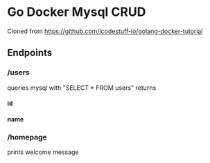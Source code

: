 # Go Docker Mysql CRUD
Cloned from https://github.com/icodestuff-io/golang-docker-tutorial

## Endpoints
### /users
queries mysql with "SELECT * FROM users"
returns
#### id
#### name

### /homepage
prints welcome message
